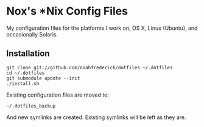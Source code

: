 # Nox's *Nix Config Files

My configuration files for the platforms I work on, OS X, Linux (Ubuntu), and occasionally Solaris.


## Installation

	git clone git://github.com/noahfrederick/dotfiles ~/.dotfiles
	cd ~/.dotfiles
	git submodule update --init
	./install.sh

Existing configuration files are moved to:

	~/.dotfiles_backup

And new symlinks are created. Existing symlinks will be left as they are.

